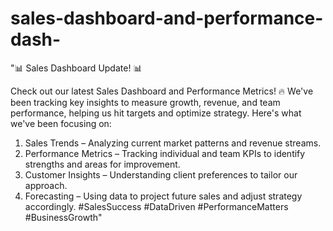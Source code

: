 # sales-dashboard-and-performance-dash-
"📊 Sales Dashboard Update! 📊


Check out our latest Sales Dashboard and Performance Metrics! 🔥 We've been tracking key insights to measure growth, revenue, and team performance, helping us hit targets and optimize strategy. Here's what we've been focusing on:

1. Sales Trends – Analyzing current market patterns and revenue streams.
2. Performance Metrics – Tracking individual and team KPIs to identify strengths and areas for improvement.
3. Customer Insights – Understanding client preferences to tailor our approach.
4. Forecasting – Using data to project future sales and adjust strategy accordingly.
#SalesSuccess #DataDriven #PerformanceMatters #BusinessGrowth"
